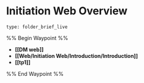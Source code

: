 # Initiation Web Overview
 
```ccard
type: folder_brief_live
```
 
%% Begin Waypoint %%
- **[[DM web]]**
- **[[Web/Initiation Web/Introduction/Introduction]]**
- **[[tp1]]**

%% End Waypoint %%
